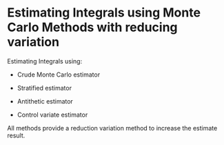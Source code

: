 # Estimating Integrals using Monte Carlo Methods with reducing variation
Estimating Integrals using:

 - Crude Monte Carlo estimator

 - Stratified estimator

 - Antithetic estimator

 - Control variate estimator

All methods provide a reduction variation method to increase the estimate result.
